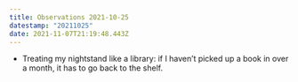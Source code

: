 ```yaml
---
title: Observations 2021-10-25
datestamp: "20211025"
date: 2021-11-07T21:19:48.443Z
---
```

- Treating my nightstand like a library: if I haven’t picked up a book in over a month, it has to go back to the shelf.